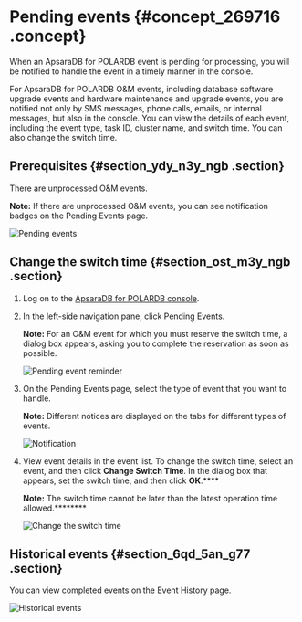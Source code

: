 # Pending events {#concept_269716 .concept}

When an ApsaraDB for POLARDB event is pending for processing, you will be notified to handle the event in a timely manner in the console.

For ApsaraDB for POLARDB O&M events, including database software upgrade events and hardware maintenance and upgrade events, you are notified not only by SMS messages, phone calls, emails, or internal messages, but also in the console. You can view the details of each event, including the event type, task ID, cluster name, and switch time. You can also change the switch time.

## Prerequisites {#section_ydy_n3y_ngb .section}

There are unprocessed O&M events.

**Note:** If there are unprocessed O&M events, you can see notification badges on the Pending Events page.

![Pending events](images/47698_en-US.png)

## Change the switch time {#section_ost_m3y_ngb .section}

1.  Log on to the [ApsaraDB for POLARDB console](https://polardb.console.aliyun.com).
2.  In the left-side navigation pane, click Pending Events.

    **Note:** For an O&M event for which you must reserve the switch time, a dialog box appears, asking you to complete the reservation as soon as possible.

    ![Pending event reminder](images/47750_en-US.png)

3.  On the Pending Events page, select the type of event that you want to handle.

    **Note:** Different notices are displayed on the tabs for different types of events.

    ![Notification](http://static-aliyun-doc.oss-cn-hangzhou.aliyuncs.com/assets/img/222591/156594004147700_en-US.png)

4.  View event details in the event list. To change the switch time, select an event, and then click **Change Switch Time**. In the dialog box that appears, set the switch time, and then click **OK**.**** 

    **Note:** The switch time cannot be later than the latest operation time allowed.********

    ![Change the switch time](images/47749_en-US.png)


## Historical events {#section_6qd_5an_g77 .section}

You can view completed events on the Event History page.

![Historical events](images/47751_en-US.png)

